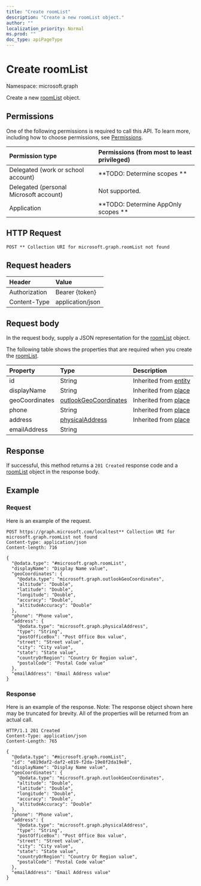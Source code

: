 ```yaml
---
title: "Create roomList"
description: "Create a new roomList object."
author: ""
localization_priority: Normal
ms.prod: ""
doc_type: apiPageType
---
```


# Create roomList

Namespace: microsoft.graph

Create a new [roomList](../resources/roomlist.md) object.

## Permissions
One of the following permissions is required to call this API. To learn more, including how to choose permissions, see [Permissions](/concepts/permissions-reference.md).

|Permission type|Permissions (from most to least privileged)|
|:---|:---|
|Delegated (work or school account)|**TODO: Determine scopes **|
|Delegated (personal Microsoft account)|Not supported.|
|Application|**TODO: Determine AppOnly scopes **|

## HTTP Request
<!-- {
  "blockType": "ignored"
}
-->
``` http
POST ** Collection URI for microsoft.graph.roomList not found
```

## Request headers
|Header|Value|
|:---|:---|
|Authorization|Bearer {token}|
|Content-Type|application/json|

## Request body
In the request body, supply a JSON representation for the [roomList](../resources/roomlist.md) object.

The following table shows the properties that are required when you create the [roomList](../resources/roomlist.md).

|Property|Type|Description|
|:---|:---|:---|
|id|String| Inherited from [entity](../resources/entity.md)|
|displayName|String| Inherited from [place](../resources/place.md)|
|geoCoordinates|[outlookGeoCoordinates](../resources/outlookgeocoordinates.md)| Inherited from [place](../resources/place.md)|
|phone|String| Inherited from [place](../resources/place.md)|
|address|[physicalAddress](../resources/physicaladdress.md)| Inherited from [place](../resources/place.md)|
|emailAddress|String||



## Response
If successful, this method returns a `201 Created` response code and a [roomList](../resources/roomlist.md) object in the response body.

## Example

### Request
Here is an example of the request.
<!-- {
  "blockType": "request",
  "name": "create_roomlist_from_"
}
-->
``` http
POST https://graph.microsoft.com/localtest** Collection URI for microsoft.graph.roomList not found
Content-type: application/json
Content-length: 716

{
  "@odata.type": "#microsoft.graph.roomList",
  "displayName": "Display Name value",
  "geoCoordinates": {
    "@odata.type": "microsoft.graph.outlookGeoCoordinates",
    "altitude": "Double",
    "latitude": "Double",
    "longitude": "Double",
    "accuracy": "Double",
    "altitudeAccuracy": "Double"
  },
  "phone": "Phone value",
  "address": {
    "@odata.type": "microsoft.graph.physicalAddress",
    "type": "String",
    "postOfficeBox": "Post Office Box value",
    "street": "Street value",
    "city": "City value",
    "state": "State value",
    "countryOrRegion": "Country Or Region value",
    "postalCode": "Postal Code value"
  },
  "emailAddress": "Email Address value"
}
```

### Response
Here is an example of the response. Note: The response object shown here may be truncated for brevity. All of the properties will be returned from an actual call.
<!-- {
  "blockType": "response",
  "truncated": true,
  "@odata.type": "microsoft.graph.roomlist"
}
-->
``` http
HTTP/1.1 201 Created
Content-Type: application/json
Content-Length: 765

{
  "@odata.type": "#microsoft.graph.roomList",
  "id": "e819daf2-daf2-e819-f2da-19e8f2da19e8",
  "displayName": "Display Name value",
  "geoCoordinates": {
    "@odata.type": "microsoft.graph.outlookGeoCoordinates",
    "altitude": "Double",
    "latitude": "Double",
    "longitude": "Double",
    "accuracy": "Double",
    "altitudeAccuracy": "Double"
  },
  "phone": "Phone value",
  "address": {
    "@odata.type": "microsoft.graph.physicalAddress",
    "type": "String",
    "postOfficeBox": "Post Office Box value",
    "street": "Street value",
    "city": "City value",
    "state": "State value",
    "countryOrRegion": "Country Or Region value",
    "postalCode": "Postal Code value"
  },
  "emailAddress": "Email Address value"
}
```

